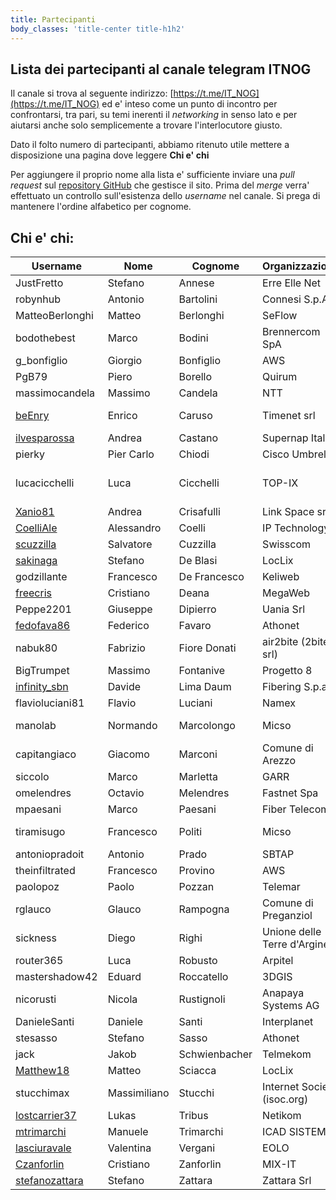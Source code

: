 ```yaml
---
title: Partecipanti
body_classes: 'title-center title-h1h2'
---
```


## Lista dei partecipanti al canale telegram ITNOG

Il canale si trova al seguente indirizzo: [https://t.me/IT_NOG](https://t.me/IT_NOG) ed e' inteso come un punto di incontro per confrontarsi, tra pari, su temi inerenti il *networking* in senso lato e per aiutarsi anche solo semplicemente a trovare l'interlocutore giusto.

Dato il folto numero di partecipanti, abbiamo ritenuto utile mettere a disposizione una pagina dove leggere **Chi e' chi**

Per aggiungere il proprio nome alla lista e' sufficiente inviare una *pull request* sul [repository GitHub](https://github.com/stucchimax/ITNOG-Telegram-Wiki/) che gestisce il sito. Prima del *merge* verra' effettuato un controllo sull'esistenza dello *username* nel canale. Si prega di mantenere l'ordine alfabetico per cognome.


## Chi e' chi:

| Username | Nome | Cognome |Organizzazione| ASN |
|----------|------|---------|-----|-----|
|JustFretto| Stefano | Annese | Erre Elle Net |  [AS47406](https://www.peeringdb.com/asn/47406) |
|robynhub| Antonio | Bartolini | Connesi S.p.A. | [AS15605](https://www.peeringdb.com/asn/15605) |
|MatteoBerlonghi | Matteo | Berlonghi | SeFlow | [AS49367](https://www.seflow.net/) |
|bodothebest| Marco | Bodini | Brennercom SpA | [AS20811](https://www.peeringdb.com/asn/20811) |
|g_bonfiglio | Giorgio | Bonfiglio | AWS | AS16509 |
|PgB79| Piero | Borello | Quirum | |
|massimocandela | Massimo | Candela | NTT| [AS2914](https://www.gin.ntt.net/) |
|[beEnry](https://t.me/beEnry)| Enrico | Caruso | Timenet srl | [AS51580, AS31611](https://www.timenet.it) |
|[ilvesparossa](https://t.me/ilvesparossa)| Andrea | Castano | Supernap Italia | [AS203201](https://www.peeringdb.com/asn/203201) |
|pierky | Pier Carlo | Chiodi | Cisco Umbrella | AS36692 |
|lucacicchelli | Luca | Cicchelli | TOP-IX | AS25309, AS41364, AS209631 |
|[Xanio81](https://t.me/Xanio81) | Andrea | Crisafulli | Link Space srl | AS203089 |
|[CoelliAle](https://t.me/CoelliAle) | Alessandro | Coelli | IP Technology | [AS206476](https://peeringdb.com/net/21092) |
|[scuzzilla](https://t.me/scuzzilla) | Salvatore | Cuzzilla | Swisscom | [AS3303](https://www.peeringdb.com/asn/3303) |
|[sakinaga](https://t.me/sakinaga) | Stefano | De Blasi | LocLix | [AS207590](https://www.peeringdb.com/asn/207590) |
|godzillante | Francesco | De Francesco | Keliweb | [AS202675](https://www.peeringdb.com/asn/202675) |
|[freecris](https://t.me/freecris)| Cristiano | Deana | MegaWeb | [AS42669](https://www.peeringdb.com/asn/42669) |
|Peppe2201 | Giuseppe | Dipierro | Uania Srl | [AS207905](https://www.uania.com/)|
|[fedofava86](https://t.me/fedofava86) | Federico | Favaro | Athonet | |
|nabuk80 | Fabrizio | Fiore Donati | air2bite (2bite srl) | [AS35617](https://www.air2bite.net/) |
|BigTrumpet | Massimo | Fontanive | Progetto 8 | [AS198721](https://www.peeringdb.com/asn/198721) |
|[infinity_sbn](https://t.me/infinity_sbn)| Davide | Lima Daum | Fibering S.p.a. |[AS51569](https://www.peeringdb.com/net/19660),[AS35314](https://www.peeringdb.com/net/25797)|
|flavioluciani81 | Flavio | Luciani | Namex | [AS24796](https://www.namex.it) |
|manolab| Normando | Marcolongo | Micso | AS21034, AS205005 |
|capitangiaco| Giacomo | Marconi | Comune di Arezzo | |
|siccolo| Marco | Marletta | GARR | [AS137](http://as137.peeringdb.com/)|
|omelendres| Octavio | Melendres | Fastnet Spa | [AS8265](https://as8265.peeringdb.com)|
|mpaesani| Marco | Paesani | Fiber Telecom | [AS41327](https://as41327.peeringdb.com)|
|tiramisugo | Francesco | Politi | Micso | AS21034, AS205005 |
|antoniopradoit | Antonio | Prado | SBTAP | [AS59715](https://as59715.net) |
|theinfiltrated | Francesco | Provino | AWS | AS16509 |
|paolopoz | Paolo | Pozzan | Telemar | [AS13097](https://www.peeringdb.com/net/8782) |
|rglauco| Glauco | Rampogna | Comune di Preganziol | |
|sickness| Diego | Righi | Unione delle Terre d'Argine | |
|router365| Luca | Robusto | Arpitel | |
|mastershadow42| Eduard | Roccatello | 3DGIS | |
|nicorusti| Nicola | Rustignoli | Anapaya Systems AG | |
|DanieleSanti| Daniele | Santi | Interplanet | [AS34758](https://as34758.net/) |
|stesasso| Stefano | Sasso | Athonet | |
|jack| Jakob | Schwienbacher | Telmekom | [AS49088](https://www.telmekom.net) |
|[Matthew18](https://t.me/Matthew18) | Matteo | Sciacca | LocLix | [AS207590](https://www.peeringdb.com/asn/207590) |
|stucchimax | Massimiliano | Stucchi |Internet Society (isoc.org)| [AS58280](https://as58280.peeringdb.com)|
|[lostcarrier37](https://t.me/lostcarrier37)| Lukas | Tribus | Netikom | [AS207146](https://www.peeringdb.com/asn/207146) |
|[mtrimarchi](https://t.me/mtrimarchi)| Manuele | Trimarchi | ICAD SISTEMI | |
|[lasciuravale](https://t.me/lasciuravale) | Valentina | Vergani | EOLO | [AS35612](https://www.peeringdb.com/asn/35612) |
|[Czanforlin](https://t.me/Czanforlin)| Cristiano | Zanforlin | MIX-IT | AS16004 |
|[stefanozattara](https://t.me/stefanozattara)| Stefano | Zattara | Zattara Srl|  |
